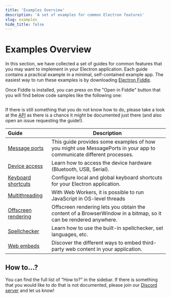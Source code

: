 ```yaml
---
title: 'Examples Overview'
description: 'A set of examples for common Electron features'
slug: examples
hide_title: false
---
```


# Examples Overview

In this section, we have collected a set of guides for common features
that you may want to implement in your Electron application. Each guide
contains a practical example in a minimal, self-contained example app.
The easiest way to run these examples is by downloading [Electron Fiddle][fiddle].

Once Fiddle is installed, you can press on the "Open in Fiddle" button that you
will find below code samples like the following one:

```fiddle docs/fiddles/quick-start

```

If there is still something that you do not know how to do, please take a look at the [API][app]
as there is a chance it might be documented just there (and also open an issue requesting the
guide!).

<!-- guide-table-start -->

| Guide                 | Description                                                                                                         |
| :-------------------- | ------------------------------------------------------------------------------------------------------------------- |
| [Message ports][]       | This guide provides some examples of how you might use MessagePorts in your app to communicate different processes. |
| [Device access][]       | Learn how to access the device hardware (Bluetooth, USB, Serial).                                                   |
| [Keyboard shortcuts][]  | Configure local and global keyboard shortcuts for your Electron application.                                        |
| [Multithreading][]      | With Web Workers, it is possible to run JavaScript in OS-level threads                                              |
| [Offscreen rendering][] | Offscreen rendering lets you obtain the content of a BrowserWindow in a bitmap, so it can be rendered anywhere.     |
| [Spellchecker][]        | Learn how to use the built-in spellchecker, set languages, etc.                                                     |
| [Web embeds][]          | Discover the different ways to embed third-party web content in your application.                                   |

<!-- guide-table-end -->

## How to...?

You can find the full list of "How to?" in the sidebar. If there is
something that you would like to do that is not documented, please join
our [Discord server][discord] and let us know!

[app]: ../api/app.md
[discord]: https://discord.gg/electronjs
[fiddle]: https://www.electronjs.org/fiddle
[Message ports]: ./message-ports.md
[Device access]: ./devices.md
[Keyboard shortcuts]: ./keyboard-shortcuts.md
[Multithreading]: ./multithreading.md
[Offscreen rendering]: ./offscreen-rendering.md
[Spellchecker]: ./spellchecker.md
[Web embeds]: ./web-embeds.md
